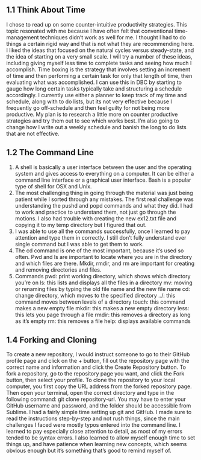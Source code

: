 ## 1.1 Think About Time
I chose to read up on some counter-intuitive productivity strategies. This topic resonated with me because I have often felt that conventional time-management techniques didn’t work as well for me. I thought I had to do things a certain rigid way and that is not what they are recommending here. I liked the ideas that focused on the natural cycles versus steady-state, and the idea of starting on a very small scale. I will try a number of these ideas, including giving myself less time to complete tasks and seeing how much I accomplish.
Time boxing is the strategy that involves setting an increment of time and then performing a certain task for only that length of time, then evaluating what was accomplished. I can use this in DBC by starting to gauge how long certain tasks typically take and structuring a schedule accordingly. I currently use either a planner to keep track of my time and schedule, along with to do lists, but its not very effective because I frequently go off-schedule and then feel guilty for not being more productive.
My plan is to research a little more on counter productive strategies and try them out to see which works best. I’m also going to change how I write out a weekly schedule and banish the long to do lists that are not effective.

## 1.2 The Command Line
1. A shell is basically a user interface between the user and the operating system and gives access to everything on a computer. It can be either a command line interface or a graphical user interface. Bash is a popular type of shell for OSX and Unix.
2.  The most challenging thing in going through the material was just being patient while I sorted through any mistakes. The first real challenge was understanding the pushd and popd commands and what they did. I had to work and practice to understand them, not just go through the motions. I also had trouble with creating the new ex12.txt file and copying it to my temp directory but I figured that out.
3. I was able to use all the commands successfully, once I learned to pay attention and type them in correctly. I still don’t fully understand ever single command but I was able to get them to work.
4. The cd command is one of the most important, because it’s used so often. Pwd and ls are important to locate where you are in the directory and which files are there. Mkdir, rmdir, and rm are important for creating and removing directories and files.
5. Commands
pwd: print working directory, which shows which directory you’re on
ls: this lists and displays all the files in a directory
mv: moving or renaming files by typing the old file name and the new file name
cd: change directory, which moves to the specified directory
../: this command moves between levels of a directory
touch: this command makes a new empty file
mkdir: this makes a new empty directory
less: this lets you page through a file
rmdir: this removes a directory as long as it’s empty
rm: this removes a file
help: displays available commands

## 1.4 Forking and Cloning
To create a new repository, I would instruct someone to go to their GitHub profile page and click on the + button, fill out the repository page with the correct name and information and click the Create Repository button. To fork a repository, go to the repository page you want, and click the Fork button, then select your profile. To clone the repository to your local computer, you first copy the URL address from the forked repository page. Then open your terminal, open the correct directory and type in the following command: git clone repository-url.  You may have to enter your GitHub username and password, and the folder should be accessible from Sublime.
I had a fairly simple time setting up git and GitHub. I made sure to read the instructions step-by-step and not rush things, since the main challenges I faced were mostly typos entered into the command line. I learned to pay especially close attention to detail, as most of my errors tended to be syntax errors. I also learned to allow myself enough time to set things up, and have patience when learning new concepts, which seems obvious enough but it’s something that’s good to remind myself of.
